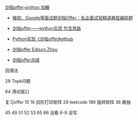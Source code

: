 [剑指offer-python 加糖](https://kaiyuanyokii2n.com/offer-python.html)

- [微软、Google等面试题剑指Offer：名企面试官精讲典型编程题](http://zhedahht.blog.163.com/blog/#m=0)

- [剑指offer——python实现 包含思路](https://blog.csdn.net/sqiu_11/article/details/77657840)

- [Python实现《剑指offer》github](https://github.com/Jack-Lee-Hiter/AlgorithmsByPython/blob/master/Target%20Offer/README.md)

- [剑指offer Edison Zhou](https://www.cnblogs.com/edisonchou/p/4752086.html)

- [剑指offer总结](https://blog.csdn.net/wszy1301/article/details/80910626)





回溯法

29 Topk问题 

64 滑动窗口

复习offer    15 16 回形打印矩阵    29      leetcode 189 旋转矩阵 36 数独

45 49 51 52 53 65 66 没看
6-9  没写
